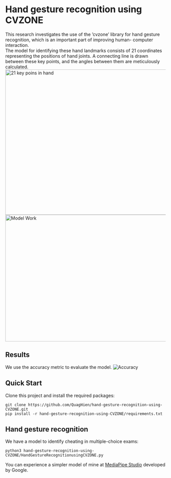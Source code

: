# Hand gesture recognition using CVZONE
This research investigates the use of the ’cvzone’ library for hand gesture recognition, which is an important part of improving human- computer interaction.  
The model for identifying these hand landmarks consists of 21 coordinates representing the positions of hand joints. A connecting line is drawn between these key points, and the angles between them are meticulously calculated.  
<img src="https://github.com/QuagHien/hand-gesture-recognition-using-CVZONE/blob/master/images/21%20features%20hands.png" alt="21 key poins in hand" width="638" height="456" />
<img src="https://github.com/QuagHien/hand-gesture-recognition-using-CVZONE/blob/master/images/Method.png" alt="Model Work" width="704" height="398" />
## Results
We use the accuracy metric to evaluate the model.
![Accuracy](https://github.com/QuagHien/hand-gesture-recognition-using-CVZONE/blob/master/images/result.png)
## Quick Start
Clone this project and install the required packages:
```
git clone https://github.com/QuagHien/hand-gesture-recognition-using-CVZONE.git
pip install -r hand-gesture-recognition-using-CVZONE/requirements.txt
```
## Hand gesture recognition
We have a model to identify cheating in multiple-choice exams:
```
python3 hand-gesture-recognition-using-CVZONE/HandGestureRecognitionusingCVZONE.py
```
You can experience a simpler model of mine at [MediaPipe Studio](https://mediapipe-studio.webapps.google.com/demo/gesture_recognizer) developed by Google.
